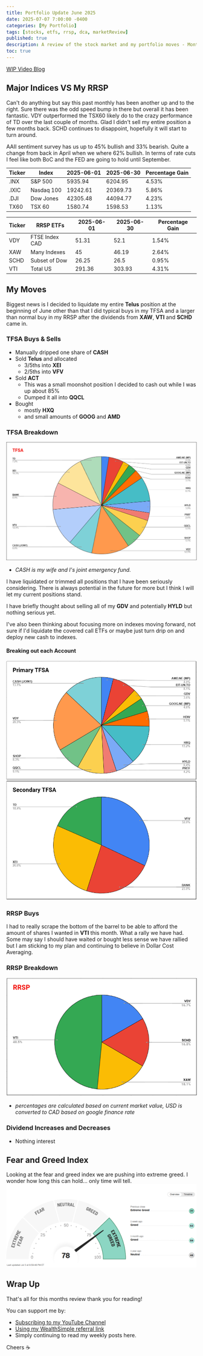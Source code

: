 ```yaml
---
title: Portfolio Update June 2025
date: 2025-07-07 7:00:00 -0400
categories: [My Portfolio]
tags: [stocks, etfs, rrsp, dca, marketReview]
published: true
description: A review of the stock market and my portfolio moves - Month 10
toc: true
---
```


[WIP Video Blog]()

## Major Indices VS My RRSP

Can't do anything but say this past monthly has been another up and to the right. Sure there was the odd speed bump in there but overall it has been fantastic. VDY outperformed the TSX60 likely do to the crazy performance of TD over the last couple of months. Glad I didn't sell my entire position a few months back. SCHD continues to disappoint, hopefully it will start to turn around.

AAII sentiment survey has us up to 45% bullish and 33% bearish. Quite a change from back in April when we where 62% bullish. In terms of rate cuts I feel like both BoC and the FED are going to hold until September. 


  | **Ticker** | **Index**  | **2025-06-01** | **2025-06-30** | **Percentage Gain** |
  | ---------- | ---------- | -------------- | -------------- | ------------------- |
  | .INX       | S&P 500    | 5935.94        | 6204.95        | 4.53%               |
  | .IXIC      | Nasdaq 100 | 19242.61       | 20369.73       | 5.86%               |
  | .DJI       | Dow Jones  | 42305.48       | 44094.77       | 4.23%               |
  | TX60       | TSX 60     | 1580.74        | 1598.53        | 1.13%               |

  | **Ticker** | **RRSP ETFs**  | **2025-06-01** | **2025-06-30** | **Percentage Gain** |
  | ---------- | -------------- | -------------- | -------------- | ------------------- |
  | VDY        | FTSE Index CAD | 51.31          | 52.1           | 1.54%               |
  | XAW        | Many Indexes   | 45             | 46.19          | 2.64%               |
  | SCHD       | Subset of Dow  | 26.25          | 26.5           | 0.95%               |
  | VTI        | Total US       | 291.36         | 303.93         | 4.31%               |

## My Moves
Biggest news is I decided to liquidate my entire **Telus** position at the beginning of June other than that I did typical buys in my TFSA and a larger than normal buy in my RRSP after the dividends from **XAW**, **VTI** and **SCHD** came in.

### TFSA Buys & Sells
  - Manually dripped one share of **CASH**
  - Sold **Telus** and allocated
    - 3/5ths into **XEI**
    - 2/5ths into **VFV**
  - Sold **ACT**
    - This was a small moonshot position I decided to cash out while I was up about 85%
    - Dumped it all into **QQCL**
  - Bought
    - mostly **HXQ**
    - and small amounts of **GOOG** and **AMD**

### TFSA Breakdown
![image](/assets/2025/2025-07-07-tfsa.PNG)
  - *CASH is my wife and I's joint emergency fund.*

I have liquidated or trimmed all positions that I have been seriously considering. There is always potential in the future for more but I think I will let my current positions stand.

I have briefly thought about selling all of my **GDV** and potentially **HYLD** but nothing serious yet.

I've also been thinking about focusing more on indexes moving forward, not sure if I'd liquidate the covered call ETFs or maybe just turn drip on and deploy new cash to indexes.

#### Breaking out each Account
![image](/assets/2025/2025-07-07-primary-tfsa.PNG)
![image](/assets/2025/2025-07-07-secondary-tfsa.PNG)

### RRSP Buys
I had to really scrape the bottom of the barrel to be able to afford the amount of shares I wanted in **VTI** this month. What a rally we have had. Some may say I should have waited or bought less sense we have rallied but I am sticking to my plan and continuing to believe in Dollar Cost Averaging.

### RRSP Breakdown
![image](/assets/2025/2025-07-07-rrsp.PNG)
- *percentages are calculated based on current market value, USD is converted to CAD based on google finance rate*

### Dividend Increases and Decreases
-  Nothing interest

## Fear and Greed Index
Looking at the fear and greed index we are pushing into extreme greed. I wonder how long this can hold... only time will tell.
![image](/assets/2025/2025-07-07-fear-and-greed.PNG)

## Wrap Up

That's all for this months review thank you for reading!

You can support me by:
- [Subscribing to my YouTube Channel](https://www.youtube.com/@FinancialFreedomAnOdyssey?sub_confirmation=1)
- [Using my WealthSimple referral link](https://my.wealthsimple.com/app/public/trade-referral-signup?code=VUGTXQ)
- Simply continuing to read my weekly posts here.

Cheers ☕
